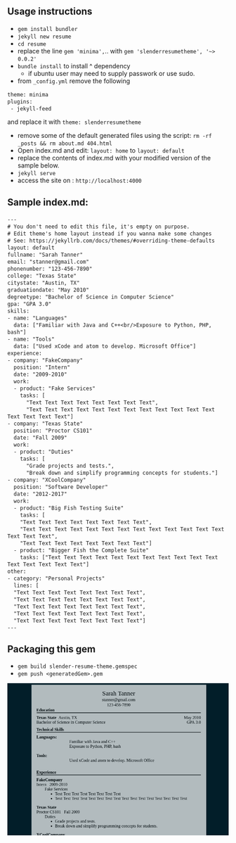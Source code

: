 
##  Usage instructions
 * `gem install bundler`  
 * `jekyll new resume`  
 * `cd resume`  
 * replace the line `gem 'minima',`.. with `gem 'slenderresumetheme', '~> 0.0.2'`  
 * `bundle install` to install ^ dependency  
   * if ubuntu user may need to supply passwork or use sudo.  
 * from `_config.yml` remove the following  
 ```  
 theme: minima  
 plugins:  
  - jekyll-feed  
 ```  
 and replace it with `theme: slenderresumetheme`  
 * remove some of the default generated files using the script: `rm -rf _posts && rm about.md 404.html`  
 * Open index.md and edit: `layout: home` to `layout: default`  
 * replace the contents of index.md with your modified version of the sample below.  
 * `jekyll serve`  
 * access the site on : `http://localhost:4000`  



## Sample index.md:
```
---
# You don't need to edit this file, it's empty on purpose.
# Edit theme's home layout instead if you wanna make some changes
# See: https://jekyllrb.com/docs/themes/#overriding-theme-defaults
layout: default
fullname: "Sarah Tanner"
email: "stanner@gmail.com"
phonenumber: "123-456-7890"
college: "Texas State"
citystate: "Austin, TX"
graduationdate: "May 2010"
degreetype: "Bachelor of Science in Computer Science"
gpa: "GPA 3.0"
skills:
- name: "Languages"
  data: ["Familiar with Java and C++<br/>Exposure to Python, PHP, bash"]
- name: "Tools"
  data: ["Used xCode and atom to develop. Microsoft Office"]
experience:
- company: "FakeCompany"
  position: "Intern"
  date: "2009-2010"
  work:
  - product: "Fake Services"
    tasks: [
      "Text Text Text Text Text Text Text Text",
      "Text Text Text Text Text Text Text Text Text Text Text Text Text Text Text Text"]
- company: "Texas State"
  position: "Proctor CS101"
  date: "Fall 2009"
  work:
  - product: "Duties"
    tasks: [
      "Grade projects and tests.",
      "Break down and simplify programming concepts for students."]
- company: "XCoolCompany"
  position: "Software Developer"
  date: "2012-2017"
  work:
  - product: "Big Fish Testing Suite"
    tasks: [
    "Text Text Text Text Text Text Text Text",
    "Text Text Text Text Text Text Text Text Text Text Text Text Text Text Text Text",
    "Text Text Text Text Text Text Text Text"]
  - product: "Bigger Fish the Complete Suite"
    tasks: ["Text Text Text Text Text Text Text Text Text Text Text Text Text Text Text Text"]
other:
- category: "Personal Projects"
  lines: [
  "Text Text Text Text Text Text Text Text",
  "Text Text Text Text Text Text Text Text",
  "Text Text Text Text Text Text Text Text",
  "Text Text Text Text Text Text Text Text",
  "Text Text Text Text Text Text Text Text"]
---
```
## Packaging this gem
  * `gem build slender-resume-theme.gemspec`
  * `gem push <generatedGem>.gem`

![alt text](https://raw.githubusercontent.com/aml2732/slenderResumeTheme/master/_docs/v0_0_2.png)
